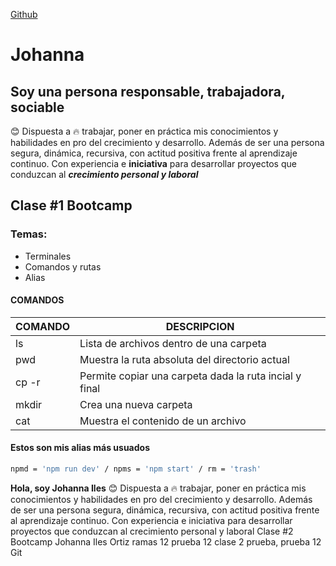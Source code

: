 
[Github](https://github.com/JohaIles)


# Johanna

## Soy una persona responsable, trabajadora, **sociable** 
😊 Dispuesta a 🔥 trabajar, poner en práctica mis conocimientos y habilidades en pro del crecimiento y desarrollo.
Además de ser una persona segura, dinámica, recursiva, con actitud positiva frente al aprendizaje continuo. 
Con experiencia e **iniciativa** para desarrollar proyectos que conduzcan al _**crecimiento personal y laboral**_

##  Clase #1 **Bootcamp**
### Temas: 
* Terminales
* Comandos y rutas
* Alias

#### COMANDOS
| COMANDO | DESCRIPCION |
|----|----|
| ls | Lista de archivos dentro de una carpeta |
| pwd | Muestra la ruta absoluta del directorio actual |
| cp -r | Permite copiar una carpeta dada la ruta incial y final |
| mkdir | Crea una nueva carpeta |
| cat | Muestra el contenido de un archivo |

#### Estos son mis alias más usuados
```bash
npmd = 'npm run dev' / npms = 'npm start' / rm = 'trash'
```
**Hola, soy Johanna Iles** 
😊 Dispuesta a 🔥 trabajar, poner en práctica mis conocimientos y habilidades en pro del crecimiento y desarrollo. Además de ser una persona segura, dinámica, recursiva, con actitud positiva frente al aprendizaje continuo. Con experiencia e iniciativa para desarrollar proyectos que conduzcan al crecimiento personal y laboral
Clase #2 Bootcamp
Johanna Iles Ortiz 
ramas 12 prueba 12 
clase 2 
prueba, prueba 12 Git